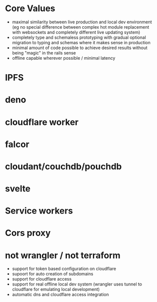 # Core Values

  - maximal similarity between live production and local dev environment (eg no special difference between complex hot module replacement with websockets and completely different live updating system)
  - completely type and schemaless prototyping with gradual optional migration to typing and schemas where it makes sense in production
  - minimal amount of code possible to achieve desired results without being "magic" in the rails sense
  - offline capable wherever possible / minimal latency

# IPFS

# deno

# cloudflare worker

# falcor

# cloudant/couchdb/pouchdb

# svelte

# Service workers

# Cors proxy

# not wrangler / not terraform
  - support for token based configuration on cloudflare
  - supoort for auto creation of subdomains
  - support for cloudflare access
  - support for real offline local dev system (wrangler uses tunnel to cloudflare for emulating local development)
  - automatic dns and cloudflare access integration